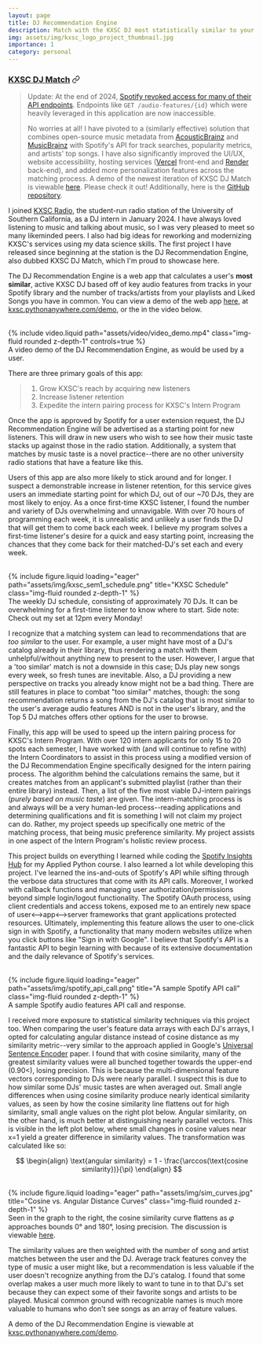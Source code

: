 ```yaml
---
layout: page
title: DJ Recommendation Engine
description: Match with the KXSC DJ most statistically similar to your music taste
img: assets/img/kxsc_logo_project_thumbnail.jpg
importance: 1
category: personal
---
```


### [KXSC DJ Match](https://kxsc-dj-match.vercel.app) <svg style="position: relative; top: 2px;" width="16" height="16" viewBox="0 0 24 24" fill="none" stroke="currentColor" stroke-width="2"><path d="M10 13a5 5 0 0 0 7.54.54l3-3a5 5 0 0 0-7.07-7.07l-1.72 1.71"></path><path d="M14 11a5 5 0 0 0-7.54-.54l-3 3a5 5 0 0 0 7.07 7.07l1.71-1.71"></path></svg>

> Update:
> At the end of 2024, <a href="https://developer.spotify.com/blog/2024-11-27-changes-to-the-web-api">Spotify revoked access for many of their API endpoints</a>. Endpoints like `GET /audio-features/{id}` which were heavily leveraged in this application are now inaccessible.
> 
> No worries at all! I have pivoted to a (similarly effective) solution that combines open-source music metadata from <a href="https://acousticbrainz.org">AcousticBrainz</a> and <a href="https://musicbrainz.org">MusicBrainz</a> with Spotify's API for track searches, popularity metrics, and artists' top songs. I have also significantly improved the UI/UX, website accessibility, hosting services (<a href="https://vercel.com/">Vercel</a> front-end and <a href="https://render.com">Render</a> back-end), and added more personalization features across the matching process.
> A demo of the newest iteration of KXSC DJ Match is viewable <a href="https://kxsc-dj-match.vercel.app">here</a>. Please check it out! Additionally, here is the <a href="https://github.com/lee-64/kxsc_dj_match">GitHub repository</a>.


I joined [KXSC Radio](https://kxsc.org/), the student-run radio station of the University of Southern California, as a DJ intern in January 2024. I have always loved listening to music and talking
about music, so I was very pleased to meet so many likeminded peers. I also had big ideas for reworking and modernizing KXSC's services using my data science skills. The first project 
I have released since beginning at the station is the DJ Recommendation Engine, also dubbed KXSC DJ Match, which I'm proud to showcase here.

The DJ Recommendation Engine is a web app that calculates a user's **most similar**, active KXSC DJ based off of key audio features from tracks in your Spotify library and the number
of tracks/artists from your playlists and Liked Songs you have in common. You can view a demo of the web app <a href="https://kxsc.pythonanywhere.com/demo">here</a>, at <a href="https://kxsc.pythonanywhere.com/demo">kxsc.pythonanywhere.com/demo</a>,
or the in the video below.

<br/>
<div class="row">
    <div class="col-sm mt-3 mt-md-0">
        {% include video.liquid path="assets/video/video_demo.mp4" class="img-fluid rounded z-depth-1" controls=true %}
    </div>
</div>
<div class="caption">
    A video demo of the DJ Recommendation Engine, as would be used by a user.
</div>


There are three primary goals of this app:
>1. Grow KXSC's reach by acquiring new listeners
>2. Increase listener retention
>3. Expedite the intern pairing process for KXSC's Intern Program

Once the app is approved by Spotify for a user extension request, the DJ Recommendation Engine will be advertised as a starting point for new listeners. This will draw in new users
who wish to see how their music taste stacks up against those in the radio station. Additionally, a system that matches by music taste is a novel practice--there are no other university
radio stations that have a feature like this.

Users of this app are also more likely to stick around and for longer. I suspect a demonstrable increase in listener retention, for this service gives users an immediate starting point
for which DJ, out of our ~70 DJs, they are most likely to enjoy. As a once first-time KXSC listener, I found the number and variety of DJs overwhelming and unnavigable. With over
70 hours of programming each week, it is unrealistic and unlikely a user finds the DJ that will get them to come back each week. I believe my program solves a first-time listener's
desire for a quick and easy starting point, increasing the chances that they come back for their matched-DJ's set each and every week.

<br/>
<div class="row">
    <div class="col-sm mt-3 mt-md-0">
        {% include figure.liquid loading="eager" path="assets/img/kxsc_sem1_schedule.png" title="KXSC Schedule" class="img-fluid rounded z-depth-1" %}
    </div>
</div>
<div class="caption">
    The weekly DJ schedule, consisting of approximately 70 DJs. It can be overwhelming for a first-time listener to know where to start. Side note: Check out my set at 12pm every Monday!
</div>

I recognize that a matching system can lead to recommendations that are *too similar* to the user. For example, a user might have most of a DJ's catalog already in their library, thus
rendering a match with them unhelpful/without anything new to present to the user. However, I argue that a 'too similar' match is not a downside in this case; DJs play new songs every
week, so fresh tunes are inevitable. Also, a DJ providing a new perspective on tracks you already know might not be a bad thing. There are still features in place to combat "too similar"
matches, though: the song recommendation returns a song from the DJ's catalog that is most similar to the user's average audio features AND is not in the user's library, and the Top 5 DJ
matches offers other options for the user to browse.

Finally, this app will be used to speed up the intern pairing process for KXSC's Intern Program. With over 120 intern applicants for only 15 to 20 spots each semester, I have worked with (and 
will continue to refine with) the Intern Coordinators to assist in this process using a modified version of the DJ Recommendation Engine specifically designed for the intern pairing process.
The algorithm behind the calculations remains the same, but it creates matches from an applicant's submitted playlist (rather than their entire library) instead. Then, a list of the five most
viable DJ-intern pairings (*purely based on music taste*) are given. The intern-matching process is and always will be a very human-led process--reading applications and determining qualifications
and fit is something I will not claim my project can do. Rather, my project speeds up specifically one metric of the matching process, that being music preference similarity. My project
assists in one aspect of the Intern Program's holistic review process.

This project builds on everything I learned while coding the [Spotify Insights Hub](https://lee-64.github.io/projects/1_project/) for my Applied Python course. I also learned a lot while 
developing this project. I've learned the ins-and-outs of Spotify's API while sifting through the verbose data structures that come with its API calls. Moreover, I worked with callback
functions and managing user authorization/permissions beyond simple login/logout functionality. The Spotify OAuth process, using client credentials and access tokens, exposed me to an
entirely new space of user<-->app<-->server frameworks that grant applications protected resources. Ultimately, implementing this feature allows the user to one-click sign in with Spotify, a 
functionality that many modern websites utilize when you click buttons like "Sign in with Google". I believe that Spotify's API is a fantastic API to begin learning with because of its 
extensive documentation and the daily relevance of Spotify's services.

<br/>
<div class="row">
    <div class="col-sm mt-3 mt-md-0">
        {% include figure.liquid loading="eager" path="assets/img/spotify_api_call.png" title="A sample Spotify API call" class="img-fluid rounded z-depth-1" %}
    </div>
</div>
<div class="caption">
    A sample Spotify audio features API call and response.
</div>

I received more exposure to statistical similarity techniques via this project too. When comparing the user's feature data arrays with each DJ's arrays, I opted for calculating angular distance
instead of cosine distance as my similarity metric--very similar to the approach applied in Google's <a href="https://arxiv.org/abs/1803.11175">Universal Sentence Encoder</a> paper. I found that with cosine similarity, 
many of the greatest similarity values were all bunched together towards the upper-end (0.90<), losing precision. This is because the multi-dimensional feature vectors corresponding to DJs were nearly parallel. 
I suspect this is due to how similar some DJs' music tastes are when averaged out. Small angle differences when using cosine similarity produce nearly identical similarity values, as seen by how the cosine similarity 
line flattens out for high similarity, small angle values on the right plot below. Angular similarity, on the other hand, is much better at distinguishing nearly parallel vectors. This is visible in the left plot below, 
where small changes in cosine values near x=1 yield a greater difference in similarity values. The transformation was calculated like so:

$$ 
\begin{align}
\text{angular similarity} = 1 - \frac{\arccos(\text{cosine similarity})}{\pi} 
\end{align}
$$

<br>

<div class="row">
    <div class="col-sm mt-3 mt-md-0">
        {% include figure.liquid loading="eager" path="assets/img/sim_curves.jpg" title="Cosine vs. Angular Distance Curves" class="img-fluid rounded z-depth-1" %}
    </div>
</div>
<div class="caption">
    Seen in the graph to the right, the cosine similarity curve flattens as 𝜑 approaches bounds 0° and 180°, losing precision. The discussion is viewable <a href="https://math.stackexchange.com/questions/2874940/cosine-similarity-vs-angular-distance">here</a>.
</div>

The similarity values are then weighted with the number of song and artist matches between the user and the DJ. Average track features convey the type of music a user might like, but a recommendation is less valuable 
if the user doesn't recognize anything from the DJ's catalog. I found that some overlap makes a user much more likely to want to tune in to that DJ's set because they can expect some of their favorite songs and artists 
to be played. Musical common ground with recognizable names is much more valuable to humans who don't see songs as an array of feature values.

A demo of the DJ Recommendation Engine is viewable at <a href="https://kxsc.pythonanywhere.com/demo">kxsc.pythonanywhere.com/demo</a>.
